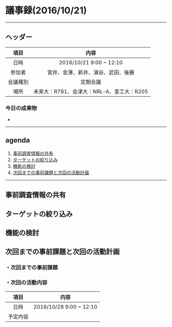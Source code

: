# 議事録(2016/10/21)
---
## ヘッダー
|項目|内容|
|:--:|:--:|
| 日時 | 2016/10/21  9:00 ~ 12:10|
| 参加者 | 宮井、金澤、新井、濱谷、武田、後藤|
| 会議種別 | 定期会議 |
| 場所 | 未来大：R781、会津大：NRL-A、室工大：R205 |

### 今日の成果物
 - 
---
## agenda
1. [事前調査情報の共有](#anchar1)
2. [ターゲットの絞り込み](#anchar2)
3. [機能の検討](#anchar3)
4. [次回までの事前課題と次回の活動計画](#anchar4)

---

## <div id="anchar1"/>事前調査情報の共有

## <div id="anchar2"/>ターゲットの絞り込み

## <div id="anchar3"/>機能の検討

## <div id="anchar4"/>次回までの事前課題と次回の活動計画
### ・次回までの事前課題


### ・次回の活動内容
|項目|内容|
|:--:|:--:|
| 日時 | 2016/10/28  9:00 ~ 12:10|
| 予定内容 |  |

